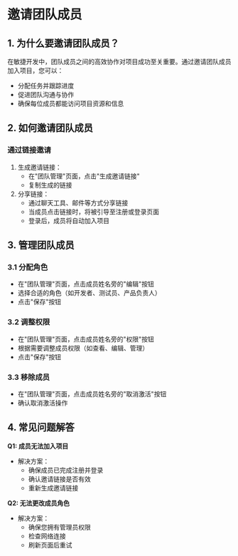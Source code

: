 # 邀请团队成员

## 1. 为什么要邀请团队成员？
在敏捷开发中，团队成员之间的高效协作对项目成功至关重要。通过邀请团队成员加入项目，您可以：
- 分配任务并跟踪进度
- 促进团队沟通与协作
- 确保每位成员都能访问项目资源和信息

## 2. 如何邀请团队成员


### 通过链接邀请
1. 生成邀请链接：
   - 在"团队管理"页面，点击"生成邀请链接"
   - 复制生成的链接
2. 分享链接：
   - 通过聊天工具、邮件等方式分享链接
   - 当成员点击链接时，将被引导至注册或登录页面
   - 登录后，成员将自动加入项目

## 3. 管理团队成员

### 3.1 分配角色
- 在"团队管理"页面，点击成员姓名旁的"编辑"按钮
- 选择合适的角色（如开发者、测试员、产品负责人）
- 点击"保存"按钮

### 3.2 调整权限
- 在"团队管理"页面，点击成员姓名旁的"权限"按钮
- 根据需要调整成员权限（如查看、编辑、管理）
- 点击"保存"按钮

### 3.3 移除成员
- 在"团队管理"页面，点击成员姓名旁的"取消激活"按钮
- 确认取消激活操作

## 4. 常见问题解答

**Q1: 成员无法加入项目**
- 解决方案：
  - 确保成员已完成注册并登录
  - 确认邀请链接是否有效
  - 重新生成邀请链接

**Q2: 无法更改成员角色**
- 解决方案：
  - 确保您拥有管理员权限
  - 检查网络连接
  - 刷新页面后重试
